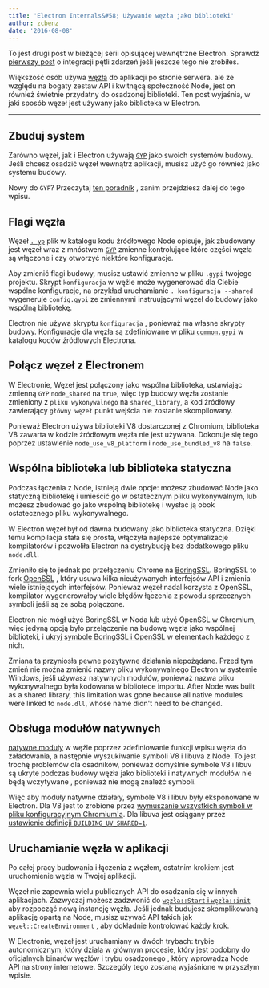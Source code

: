 ```yaml
---
title: 'Electron Internals&#58; Używanie węzła jako biblioteki'
author: zcbenz
date: '2016-08-08'
---
```


To jest drugi post w bieżącej serii opisującej wewnętrzne Electron. Sprawdź [pierwszy post](https://electronjs.org/blog/2016/07/28/electron-internals-node-integration) o integracji pętli zdarzeń jeśli jeszcze tego nie zrobiłeś.

Większość osób używa [węzła](https://nodejs.org) do aplikacji po stronie serwera. ale ze względu na bogaty zestaw API i kwitnącą społeczność Node, jest on również świetnie przydatny do osadzonej biblioteki. Ten post wyjaśnia, w jaki sposób węzeł jest używany jako biblioteka w Electron.

---

## Zbuduj system

Zarówno węzeł, jak i Electron używają [`GYP`](https://gyp.gsrc.io) jako swoich systemów budowy. Jeśli chcesz osadzić węzeł wewnątrz aplikacji, musisz użyć go również jako systemu budowy.

Nowy do `GYP`? Przeczytaj [ten poradnik](https://gyp.gsrc.io/docs/UserDocumentation.md) , zanim przejdziesz dalej do tego wpisu.

## Flagi węzła

Węzeł [`. yp`](https://github.com/nodejs/node/blob/v6.3.1/node.gyp) plik w katalogu kodu źródłowego Node opisuje, jak zbudowany jest węzeł wraz z mnóstwem [`GYP`](https://gyp.gsrc.io) zmienne kontrolujące które części węzła są włączone i czy otworzyć niektóre konfiguracje.

Aby zmienić flagi budowy, musisz ustawić zmienne w pliku `.gypi` twojego projektu. Skrypt `konfiguracja` w węźle może wygenerować dla Ciebie wspólne konfiguracje, na przykład uruchamianie `. konfiguracja --shared` wygeneruje `config.gypi` ze zmiennymi instruującymi węzeł do budowy jako wspólną bibliotekę.

Electron nie używa skryptu `konfiguracja` , ponieważ ma własne skrypty budowy. Konfiguracje dla węzła są zdefiniowane w pliku [`common.gypi`](https://github.com/electron/electron/blob/master/common.gypi) w katalogu kodów źródłowych Electrona.

## Połącz węzeł z Electronem

W Electronie, Węzeł jest połączony jako wspólna biblioteka, ustawiając zmienną `GYP` `node_shared` na `true`, więc typ budowy węzła zostanie zmieniony z `pliku wykonywalnego` na `shared_library`, a kod źródłowy zawierający `główny węzeł` punkt wejścia nie zostanie skompilowany.

Ponieważ Electron używa biblioteki V8 dostarczonej z Chromium, biblioteka V8 zawarta w kodzie źródłowym węzła nie jest używana. Dokonuje się tego poprzez ustawienie `node_use_v8_platform` i `node_use_bundled_v8` na `false`.

## Wspólna biblioteka lub biblioteka statyczna

Podczas łączenia z Node, istnieją dwie opcje: możesz zbudować Node jako statyczną bibliotekę i umieścić go w ostatecznym pliku wykonywalnym, lub możesz zbudować go jako wspólną bibliotekę i wysłać ją obok ostatecznego pliku wykonywalnego.

W Electron węzeł był od dawna budowany jako biblioteka statyczna. Dzięki temu kompilacja stała się prosta, włączyła najlepsze optymalizacje kompilatorów i pozwoliła Electron na dystrybucję bez dodatkowego pliku `node.dll`.

Zmieniło się to jednak po przełączeniu Chrome na [BoringSSL](https://boringssl.googlesource.com/boringssl). BoringSSL to fork [OpenSSL](https://www.openssl.org) , który usuwa kilka nieużywanych interfejsów API i zmienia wiele istniejących interfejsów. Ponieważ węzeł nadal korzysta z OpenSSL, kompilator wygenerowałby wiele błędów łączenia z powodu sprzecznych symboli jeśli są ze sobą połączone.

Electron nie mógł użyć BoringSSL w Noda lub użyć OpenSSL w Chromium, więc jedyną opcją było przełączenie na budowę węzła jako wspólnej biblioteki, i [ukryj symbole BoringSSL i OpenSSL](https://github.com/electron/electron/blob/v1.3.2/common.gypi#L209-L218) w elementach każdego z nich.

Zmiana ta przyniosła pewne pozytywne działania niepożądane. Przed tym zmień nie można zmienić nazwy pliku wykonywalnego Electron w systemie Windows, jeśli używasz natywnych modułów, ponieważ nazwa pliku wykonywalnego była kodowana w bibliotece importu. After Node was built as a shared library, this limitation was gone because all native modules were linked to `node.dll`, whose name didn't need to be changed.

## Obsługa modułów natywnych

[natywne moduły](https://nodejs.org/api/addons.html) w węźle poprzez zdefiniowanie funkcji wpisu węzła do załadowania, a następnie wyszukiwanie symboli V8 i libuva z Node. To jest trochę problemów dla osadników, ponieważ domyślnie symbole V8 i libuv są ukryte podczas budowy węzła jako biblioteki i natywnych modułów nie będą wczytywane , ponieważ nie mogą znaleźć symboli.

Więc aby moduły natywne działały, symbole V8 i libuv były eksponowane w Electron. Dla V8 jest to zrobione przez [wymuszanie wszystkich symboli w pliku konfiguracyjnym Chromium'a](https://github.com/electron/libchromiumcontent/blob/v51.0.2704.61/chromiumcontent/chromiumcontent.gypi#L104-L122). Dla libuva jest osiągany przez [ustawienie definicji `BUILDING_UV_SHARED=1`](https://github.com/electron/electron/blob/v1.3.2/common.gypi#L219-L228).

## Uruchamianie węzła w aplikacji

Po całej pracy budowania i łączenia z węzłem, ostatnim krokiem jest uruchomienie węzła w Twojej aplikacji.

Węzeł nie zapewnia wielu publicznych API do osadzania się w innych aplikacjach. Zazwyczaj możesz zadzwonić do [`węzła::Start` i `węzła::init`](https://github.com/nodejs/node/blob/v6.3.1/src/node.h#L187-L191) aby rozpocząć nową instancję węzła. Jeśli jednak budujesz skomplikowaną aplikację opartą na Node, musisz używać API takich jak `węzeł::CreateEnvironment` , aby dokładnie kontrolować każdy krok.

W Electronie, węzeł jest uruchamiany w dwóch trybach: trybie autonomicznym, który działa w głównym procesie, który jest podobny do oficjalnych binarów węzłów i trybu osadzonego , który wprowadza Node API na strony internetowe. Szczegóły tego zostaną wyjaśnione w przyszłym wpisie.

